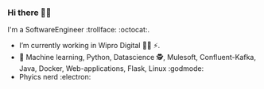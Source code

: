 ### Hi there 👨‍💻

I'm a SoftwareEngineer :trollface: :octocat:.
- I’m currently working in Wipro Digital  🧑‍💼 ⚡.
- 🧠 Machine learning, Python, Datascience 🕵️, Mulesoft, Confluent-Kafka, Java, Docker, Web-applications, Flask, Linux :godmode:
- Phyics nerd :electron:



<!--
Here are some ideas to get you started: -->

<!--
- 🔭 I’m currently working on ...
- 🌱 I’m currently learning ...
- 👯 I’m looking to collaborate on ...
- 🤔 I’m looking for help with ...
- 💬 Ask me about ...
- 📫 How to reach me: ...
- 😄 Pronouns: ...
- ⚡ Fun fact: ...
-->

